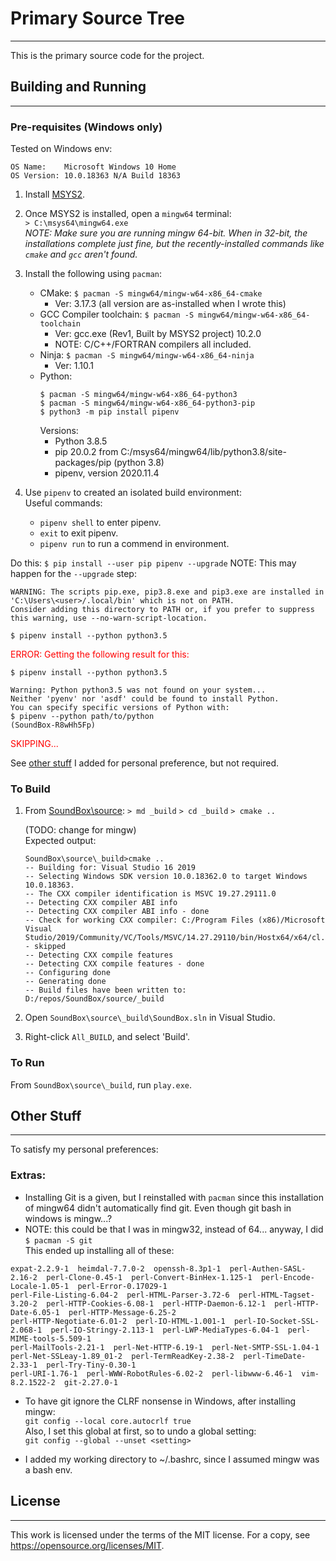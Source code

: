 # Primary Source Tree
---------------------
This is the primary source code for the project.

## Building and Running
-----------------------

### Pre-requisites (Windows only)
Tested on Windows env:
```
OS Name:    Microsoft Windows 10 Home
OS Version: 10.0.18363 N/A Build 18363
```
1. Install [MSYS2](https://www.msys2.org/).
1. Once MSYS2 is installed, open a `mingw64` terminal:  
`> C:\msys64\mingw64.exe`  
_NOTE: Make sure you are running mingw 64-bit.  When in 32-bit, the installations complete just fine, but the recently-installed commands like `cmake` and `gcc` aren't found._
1. Install the following using `pacman`:
    * CMake: `$ pacman -S mingw64/mingw-w64-x86_64-cmake`
        * Ver: 3.17.3 (all version are as-installed when I wrote this)
    * GCC Compiler toolchain: `$ pacman -S mingw64/mingw-w64-x86_64-toolchain`  
        * Ver: gcc.exe (Rev1, Built by MSYS2 project) 10.2.0
        * NOTE: C/C++/FORTRAN compilers all included.
    * Ninja: `$ pacman -S mingw64/mingw-w64-x86_64-ninja`
        * Ver: 1.10.1
    * Python:
        ```
        $ pacman -S mingw64/mingw-w64-x86_64-python3
        $ pacman -S mingw64/mingw-w64-x86_64-python3-pip
        $ python3 -m pip install pipenv
        ```  
        Versions:
        * Python 3.8.5
        * pip 20.0.2 from C:/msys64/mingw64/lib/python3.8/site-packages/pip (python 3.8) 
        * pipenv, version 2020.11.4

1.  Use `pipenv` to created an isolated build environment:  
Useful commands:
    * `pipenv shell` to enter pipenv.
    * `exit` to exit pipenv.
    * `pipenv run` to run a commend in environment.

Do this:
`$ pip install --user pip pipenv --upgrade`
NOTE: This may happen for the `--upgrade` step:  
```
WARNING: The scripts pip.exe, pip3.8.exe and pip3.exe are installed in 'C:\Users\<user>/.local/bin' which is not on PATH.
Consider adding this directory to PATH or, if you prefer to suppress this warning, use --no-warn-script-location. 
```
`$ pipenv install --python python3.5`  
<div style="color:red">ERROR: Getting the following result for this:</div>

`$ pipenv install --python python3.5`
```
Warning: Python python3.5 was not found on your system...
Neither 'pyenv' nor 'asdf' could be found to install Python.
You can specify specific versions of Python with:
$ pipenv --python path/to/python
(SoundBox-R8wHh5Fp)
```
<div style="color:red">SKIPPING...</div>

See [other stuff](#other-stuff) I added for personal preference, but not required.

### To Build
1. From [SoundBox\source](../source):
    `> md _build`
    `> cd _build`
    `> cmake ..`

    (TODO: change for mingw)  
    Expected output:
    ```
    SoundBox\source\_build>cmake ..
    -- Building for: Visual Studio 16 2019
    -- Selecting Windows SDK version 10.0.18362.0 to target Windows 10.0.18363.
    -- The CXX compiler identification is MSVC 19.27.29111.0
    -- Detecting CXX compiler ABI info
    -- Detecting CXX compiler ABI info - done
    -- Check for working CXX compiler: C:/Program Files (x86)/Microsoft Visual Studio/2019/Community/VC/Tools/MSVC/14.27.29110/bin/Hostx64/x64/cl.exe - skipped
    -- Detecting CXX compile features
    -- Detecting CXX compile features - done
    -- Configuring done
    -- Generating done
    -- Build files have been written to: D:/repos/SoundBox/source/_build
    ```

1. Open `SoundBox\source\_build\SoundBox.sln` in Visual Studio.

3. Right-click `All_BUILD`, and select 'Build'.

### To Run
From `SoundBox\source\_build`, run `play.exe`.

## Other Stuff
--------------
To satisfy my personal preferences:

### Extras:
* Installing Git is a given, but I reinstalled with `pacman` since this installation of mingw64 didn't automatically find git.  Even though git bash in windows is mingw...?  
* NOTE: this could be that I was in mingw32, instead of 64... anyway, I did  
`$ pacman -S git`  
This ended up installing all of these:
```
expat-2.2.9-1  heimdal-7.7.0-2  openssh-8.3p1-1  perl-Authen-SASL-2.16-2  perl-Clone-0.45-1  perl-Convert-BinHex-1.125-1  perl-Encode-Locale-1.05-1  perl-Error-0.17029-1
perl-File-Listing-6.04-2  perl-HTML-Parser-3.72-6  perl-HTML-Tagset-3.20-2  perl-HTTP-Cookies-6.08-1  perl-HTTP-Daemon-6.12-1  perl-HTTP-Date-6.05-1  perl-HTTP-Message-6.25-2
perl-HTTP-Negotiate-6.01-2  perl-IO-HTML-1.001-1  perl-IO-Socket-SSL-2.068-1  perl-IO-Stringy-2.113-1  perl-LWP-MediaTypes-6.04-1  perl-MIME-tools-5.509-1
perl-MailTools-2.21-1  perl-Net-HTTP-6.19-1  perl-Net-SMTP-SSL-1.04-1  perl-Net-SSLeay-1.89_01-2  perl-TermReadKey-2.38-2  perl-TimeDate-2.33-1  perl-Try-Tiny-0.30-1
perl-URI-1.76-1  perl-WWW-RobotRules-6.02-2  perl-libwww-6.46-1  vim-8.2.1522-2  git-2.27.0-1
```

* To have git ignore the CLRF nonsense in Windows, after installing mingw:  
`git config --local core.autocrlf true`  
Also, I set this global at first, so to undo a global setting:  
`git config --global --unset <setting>`

* I added my working directory to ~/.bashrc, since I assumed mingw was a bash env.

## License
----------
This work is licensed under the terms of the MIT license.
For a copy, see <https://opensource.org/licenses/MIT>.